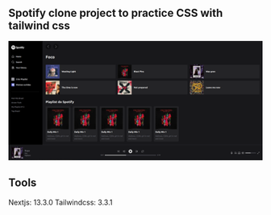 ## Spotify clone project to practice CSS with tailwind css

![alt text](/public/banner.png)

## Tools
Nextjs: 13.3.0
Tailwindcss: 3.3.1
